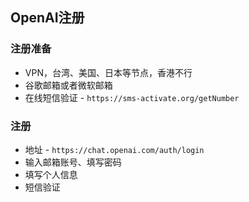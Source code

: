 ## OpenAI注册
### 注册准备
* VPN，台湾、美国、日本等节点，香港不行
* 谷歌邮箱或者微软邮箱
* 在线短信验证 - `https://sms-activate.org/getNumber`

### 注册
* 地址 - `https://chat.openai.com/auth/login`
* 输入邮箱账号、填写密码 
* 填写个人信息
* 短信验证